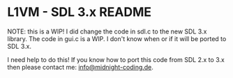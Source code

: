 L1VM - SDL 3.x README
=====================
NOTE: this is a WIP!
I did change the code in sdl.c to the new SDL 3.x library.
The code in gui.c is a WIP. I don't know when or if it will be ported to SDL 3.x.

I need help to do this! If you know how to port this code from SDL 2.x to 3.x then please contact me: info@midnight-coding.de. 
